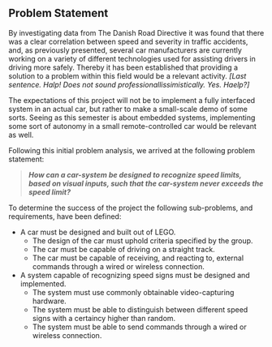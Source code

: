 ## Problem Statement

By investigating data from The Danish Road Directive it was found that there was a clear correlation between speed and severity in traffic accidents, and, as previously presented, several car manufacturers are currently working on a variety of different technologies used for assisting drivers in driving more safely.
Thereby it has been established that providing a solution to a problem within this field would be a relevant activity. *[Last sentence. Halp! Does not sound professionallissimistically. Yes. Haelp?]*

The expectations of this project will not be to implement a fully interfaced system in an actual car, but rather to make a small-scale demo of some sorts.
Seeing as this semester is about embedded systems, implementing some sort of autonomy in a small remote-controlled car would be relevant as well.

Following this initial problem analysis, we arrived at the following problem statement:

> __*How can a car-system be designed to recognize speed limits, based on visual inputs, such that the car-system never exceeds the speed limit?*__

To determine the success of the project the following sub-problems, and requirements, have been defined:

* A car must be designed and built out of LEGO.
    - The design of the car must uphold criteria specified by the group.
    - The car must be capable of driving on a straight track.
    - The car must be capable of receiving, and reacting to, external commands through a wired or wireless connection. 
* A system capable of recognizing speed signs must be designed and implemented.
    - The system must use commonly obtainable video-capturing hardware.
    - The system must be able to distinguish between different speed signs with a certaincy higher than random.
    - The system must be able to send commands through a wired or wireless connection.
